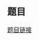 ## 题目
[题目链接](https://zhuanlan.zhihu.com/p/83400420?utm_source=wechat_session&utm_medium=social&utm_oi=54416052846592&from=groupmessage)